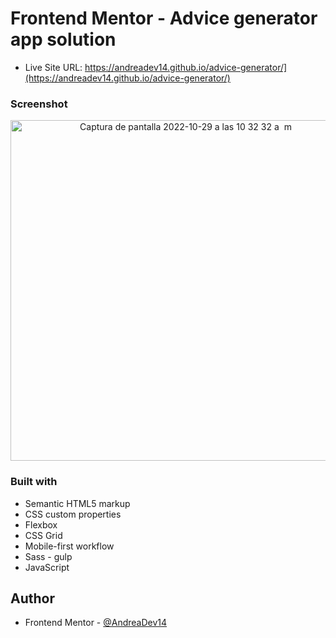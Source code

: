 # Frontend Mentor - Advice generator app solution

- Live Site URL: https://andreadev14.github.io/advice-generator/](https://andreadev14.github.io/advice-generator/)

### Screenshot

<div align="center">
<img width="545" alt="Captura de pantalla 2022-10-29 a las 10 32 32 a  m" src="https://user-images.githubusercontent.com/108431169/198834471-b45c8b11-109d-4953-9168-870d4ffa1be7.png" >

  </div>


### Built with

- Semantic HTML5 markup
- CSS custom properties
- Flexbox
- CSS Grid
- Mobile-first workflow
- Sass - gulp
- JavaScript



## Author
- Frontend Mentor - [@AndreaDev14](https://www.frontendmentor.io/profile/AndreaDev14)

